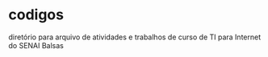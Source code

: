 # codigos
diretório para arquivo de atividades e trabalhos de curso de TI para Internet do SENAI Balsas
